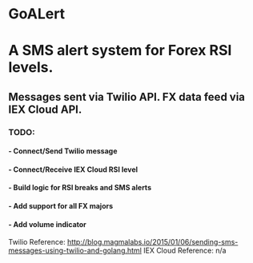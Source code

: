 # GoALert

# A SMS alert system for Forex RSI levels. 
## Messages sent via Twilio API. FX data feed via IEX Cloud API.

### TODO:
#### - Connect/Send Twilio message
#### - Connect/Receive IEX Cloud RSI level
#### - Build logic for RSI breaks and SMS alerts
#### - Add support for all FX majors
#### - Add volume indicator

Twilio Reference: http://blog.magmalabs.io/2015/01/06/sending-sms-messages-using-twilio-and-golang.html
IEX Cloud Reference: n/a